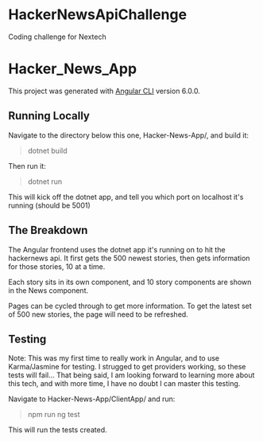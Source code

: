 # HackerNewsApiChallenge
Coding challenge for Nextech

# Hacker_News_App

This project was generated with [Angular CLI](https://github.com/angular/angular-cli) version 6.0.0.

## Running Locally

Navigate to the directory below this one, Hacker-News-App/, and build it:

> dotnet build

Then run it:
 
> dotnet run

This will kick off the dotnet app, and tell you which port on localhost it's running (should be 5001)

## The Breakdown

The Angular frontend uses the dotnet app it's running on to hit the hackernews api. It first gets the 500 newest stories, then gets information for those stories, 10 at a time.

Each story sits in its own component, and 10 story components are shown in the News component.

Pages can be cycled through to get more information. To get the latest set of 500 new stories, the page will need to be refreshed.

## Testing

Note: This was my first time to really work in Angular, and to use Karma/Jasmine for testing. I strugged to get providers working, so these tests will fail... That being said, I am looking forward to learning more about this tech, and with more time, I have no doubt I can master this testing.

Navigate to Hacker-News-App/ClientApp/ and run:

> npm run ng test

This will run the tests created.
